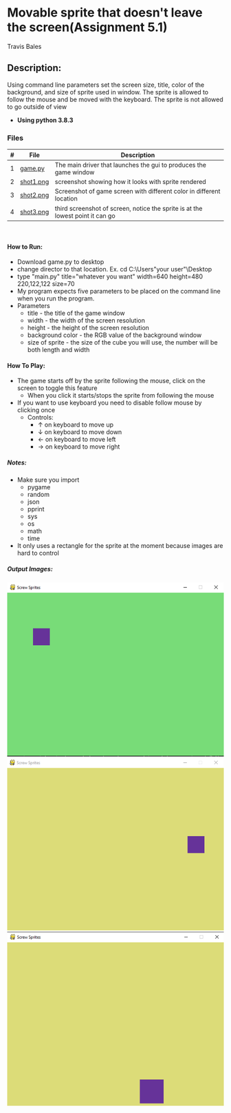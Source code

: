 # Movable sprite that doesn't leave the screen(Assignment 5.1)
Travis Bales

## Description:
Using command line parameters set the screen size, title, color of the background, and size of sprite used in window.
The sprite is allowed to follow the mouse and be moved with the keyboard. The sprite is not allowed to go outside of view
<br>
- **Using python 3.8.3**

### Files

|   #   | File            | Description                                        |
| :---: | --------------- | -------------------------------------------------- |
|1| [game.py](https://github.com/travisbales2304/4443-2D-PyGame-Bales/blob/master/Assignments/A05.1/game.py) |The main driver that launches the gui to produces the game window|
|2|[shot1.png](https://github.com/travisbales2304/4443-2D-PyGame-Bales/blob/master/Assignments/A05.1/Shot1.png)| screenshot showing how it looks with sprite rendered|
|3|[shot2.png](https://github.com/travisbales2304/4443-2D-PyGame-Bales/blob/master/Assignments/A05.1/shot2.png)|Screenshot of game screen with different color in different location|
|4|[shot3.png](https://github.com/travisbales2304/4443-2D-PyGame-Bales/blob/master/Assignments/A05.1/shot3.png)|third screenshot of screen, notice the sprite is at the lowest point it can go

<br>

#### How to Run:
  - Download game.py to desktop
  - change director to that location. Ex. cd C:\Users\"your user"\Desktop
  - type "main.py" title="whatever you want" width=640 height=480 220,122,122 size=70
  - My program expects five parameters to be placed on the command line when you run the program.
  - Parameters
    - title - the title of the game window
    - width - the width of the screen resolution
    - height - the height of the screen resolution
    - background color - the RGB value of the background window
    - size of sprite - the size of the cube you will use, the number will be both length and width
 #### How To Play:
   - The game starts off by the sprite following the mouse, click on the screen to toggle this feature
     - When you click it starts/stops the sprite from following the mouse
   - If you want to use keyboard you need to disable follow mouse by clicking once
     - Controls:
       - ↑ on keyboard to move up
       - ↓ on keyboard to move down
       - ← on keyboard to move left
       - → on keyboard to move right
  
##### Notes:
  - Make sure you import
    - pygame
    - random
    - json
    - pprint
    - sys
    - os
    - math
    - time
  - It only uses a rectangle for the sprite at the moment because images are hard to control
    
   ##### Output Images:
   <img src="Shot1.png" width="640">
   <img src="shot2.png" width="640">
   <img src="shot3.png" width="640">
